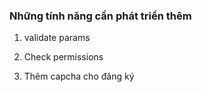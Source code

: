 ### Những tính năng cần phát triển thêm 

1. validate params

2. Check permissions 

3. Thêm capcha cho đăng ký 